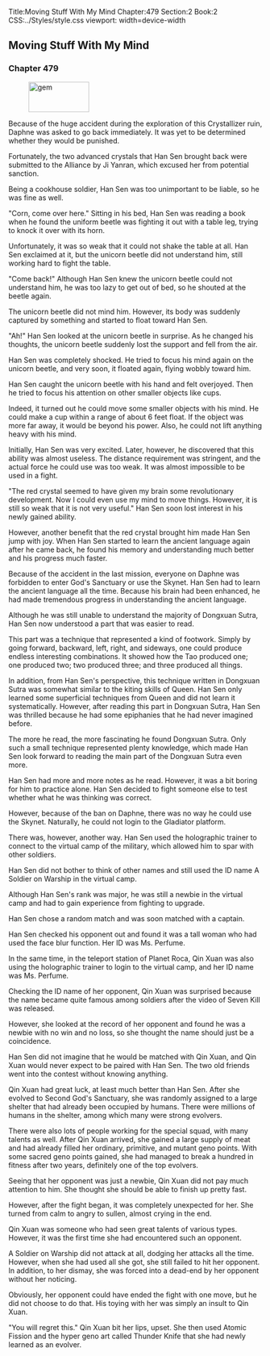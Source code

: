 Title:Moving Stuff With My Mind 
Chapter:479 
Section:2 
Book:2 
CSS:../Styles/style.css 
viewport: width=device-width
  
## Moving Stuff With My Mind
### Chapter 479 
<figure>
	<img src="../Images/gem.gif" alt="gem" id="gem" width="120" height="60" />
</figure>
  

  
  Because of the huge accident during the exploration of this Crystallizer ruin, Daphne was asked to go back immediately. It was yet to be determined whether they would be punished.

Fortunately, the two advanced crystals that Han Sen brought back were submitted to the Alliance by Ji Yanran, which excused her from potential sanction.

Being a cookhouse soldier, Han Sen was too unimportant to be liable, so he was fine as well.

"Corn, come over here." Sitting in his bed, Han Sen was reading a book when he found the uniform beetle was fighting it out with a table leg, trying to knock it over with its horn.

Unfortunately, it was so weak that it could not shake the table at all. Han Sen exclaimed at it, but the unicorn beetle did not understand him, still working hard to fight the table.

"Come back!" Although Han Sen knew the unicorn beetle could not understand him, he was too lazy to get out of bed, so he shouted at the beetle again.

The unicorn beetle did not mind him. However, its body was suddenly captured by something and started to float toward Han Sen.

"Ah!" Han Sen looked at the unicorn beetle in surprise. As he changed his thoughts, the unicorn beetle suddenly lost the support and fell from the air.

Han Sen was completely shocked. He tried to focus his mind again on the unicorn beetle, and very soon, it floated again, flying wobbly toward him.

Han Sen caught the unicorn beetle with his hand and felt overjoyed. Then he tried to focus his attention on other smaller objects like cups.

Indeed, it turned out he could move some smaller objects with his mind. He could make a cup within a range of about 6 feet float. If the object was more far away, it would be beyond his power. Also, he could not lift anything heavy with his mind.

Initially, Han Sen was very excited. Later, however, he discovered that this ability was almost useless. The distance requirement was stringent, and the actual force he could use was too weak. It was almost impossible to be used in a fight.

"The red crystal seemed to have given my brain some revolutionary development. Now I could even use my mind to move things. However, it is still so weak that it is not very useful." Han Sen soon lost interest in his newly gained ability.

However, another benefit that the red crystal brought him made Han Sen jump with joy. When Han Sen started to learn the ancient language again after he came back, he found his memory and understanding much better and his progress much faster.

Because of the accident in the last mission, everyone on Daphne was forbidden to enter God's Sanctuary or use the Skynet. Han Sen had to learn the ancient language all the time. Because his brain had been enhanced, he had made tremendous progress in understanding the ancient language.

Although he was still unable to understand the majority of Dongxuan Sutra, Han Sen now understood a part that was easier to read.

This part was a technique that represented a kind of footwork. Simply by going forward, backward, left, right, and sideways, one could produce endless interesting combinations. It showed how the Tao produced one; one produced two; two produced three; and three produced all things.

In addition, from Han Sen's perspective, this technique written in Dongxuan Sutra was somewhat similar to the kiting skills of Queen. Han Sen only learned some superficial techniques from Queen and did not learn it systematically. However, after reading this part in Dongxuan Sutra, Han Sen was thrilled because he had some epiphanies that he had never imagined before.

The more he read, the more fascinating he found Dongxuan Sutra. Only such a small technique represented plenty knowledge, which made Han Sen look forward to reading the main part of the Dongxuan Sutra even more.

Han Sen had more and more notes as he read. However, it was a bit boring for him to practice alone. Han Sen decided to fight someone else to test whether what he was thinking was correct.

However, because of the ban on Daphne, there was no way he could use the Skynet. Naturally, he could not login to the Gladiator platform.

There was, however, another way. Han Sen used the holographic trainer to connect to the virtual camp of the military, which allowed him to spar with other soldiers.

Han Sen did not bother to think of other names and still used the ID name A Soldier on Warship in the virtual camp.

Although Han Sen's rank was major, he was still a newbie in the virtual camp and had to gain experience from fighting to upgrade.

Han Sen chose a random match and was soon matched with a captain.

Han Sen checked his opponent out and found it was a tall woman who had used the face blur function. Her ID was Ms. Perfume.

In the same time, in the teleport station of Planet Roca, Qin Xuan was also using the holographic trainer to login to the virtual camp, and her ID name was Ms. Perfume.

Checking the ID name of her opponent, Qin Xuan was surprised because the name became quite famous among soldiers after the video of Seven Kill was released.

However, she looked at the record of her opponent and found he was a newbie with no win and no loss, so she thought the name should just be a coincidence.

Han Sen did not imagine that he would be matched with Qin Xuan, and Qin Xuan would never expect to be paired with Han Sen. The two old friends went into the contest without knowing anything.

Qin Xuan had great luck, at least much better than Han Sen. After she evolved to Second God's Sanctuary, she was randomly assigned to a large shelter that had already been occupied by humans. There were millions of humans in the shelter, among which many were strong evolvers.

There were also lots of people working for the special squad, with many talents as well. After Qin Xuan arrived, she gained a large supply of meat and had already filled her ordinary, primitive, and mutant geno points. With some sacred geno points gained, she had managed to break a hundred in fitness after two years, definitely one of the top evolvers.

Seeing that her opponent was just a newbie, Qin Xuan did not pay much attention to him. She thought she should be able to finish up pretty fast.

However, after the fight began, it was completely unexpected for her. She turned from calm to angry to sullen, almost crying in the end.

Qin Xuan was someone who had seen great talents of various types. However, it was the first time she had encountered such an opponent.

A Soldier on Warship did not attack at all, dodging her attacks all the time. However, when she had used all she got, she still failed to hit her opponent. In addition, to her dismay, she was forced into a dead-end by her opponent without her noticing.

Obviously, her opponent could have ended the fight with one move, but he did not choose to do that. His toying with her was simply an insult to Qin Xuan.

"You will regret this." Qin Xuan bit her lips, upset. She then used Atomic Fission and the hyper geno art called Thunder Knife that she had newly learned as an evolver.
